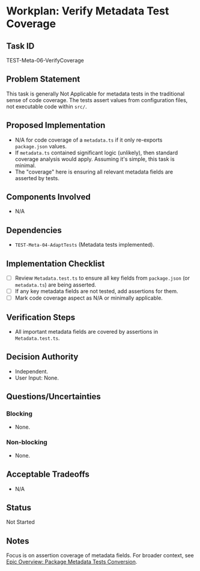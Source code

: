 # Workplan: Verify Metadata Test Coverage

## Task ID
TEST-Meta-06-VerifyCoverage

## Problem Statement
This task is generally Not Applicable for metadata tests in the traditional sense of code coverage. The tests assert values from configuration files, not executable code within `src/`.

## Proposed Implementation
- N/A for code coverage of a `metadata.ts` if it only re-exports `package.json` values.
- If `metadata.ts` contained significant logic (unlikely), then standard coverage analysis would apply. Assuming it's simple, this task is minimal.
- The "coverage" here is ensuring all relevant metadata fields are asserted by tests.

## Components Involved
- N/A

## Dependencies
- `TEST-Meta-04-AdaptTests` (Metadata tests implemented).

## Implementation Checklist
- [ ] Review `Metadata.test.ts` to ensure all key fields from `package.json` (or `metadata.ts`) are being asserted.
- [ ] If any key metadata fields are not tested, add assertions for them.
- [ ] Mark code coverage aspect as N/A or minimally applicable.

## Verification Steps
- All important metadata fields are covered by assertions in `Metadata.test.ts`.

## Decision Authority
- Independent.
- User Input: None.

## Questions/Uncertainties
### Blocking
- None.
### Non-blocking
- None.

## Acceptable Tradeoffs
- N/A

## Status
Not Started

## Notes
Focus is on assertion coverage of metadata fields.
For broader context, see [Epic Overview: Package Metadata Tests Conversion](../../docs/planning/workplans/TEST-MetadataTests.md).